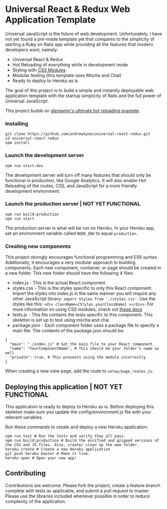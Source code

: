 # Universal React & Redux Web Application Template

Universal JavaScript is the future of web development. Unfortunately, I have not yet found a pre-made template yet that compares to the simplicity of starting a Ruby on Rails app while providing all the features that modern developers want, namely:

  - Universal React & Redux
  - Hot Reloading of everything while in development mode
  - Styling with [CSS Modules](https://github.com/css-modules/css-modules)
  - Modular testing (this template uses Mocha and Chai)
  - Ready to deploy to Heroku as is

The goal of this project is to build a simple and instantly deployable web application template with the startup simplicity of Rails and the full power of Universal JavaScript.

This project builds on [glenjamin's ultimate hot reloading example](https://github.com/glenjamin/ultimate-hot-reloading-example).

### Installing

```
git clone https://github.com/andrewtpoe/universal-react-redux.git
cd universal-react-redux
npm install
```

### Launch the development server

`npm run start:dev`

The development server will turn off many features that should only be functional in production, like Google Analytics. It will also enable Hot Reloading of the routes, CSS, and JavaScript for a more friendly development environment.

### Launch the production server | NOT YET FUNCTIONAL

```
npm run build:production
npm run start
```

The production server is what will be run on Heroku. In your Heroku app, set an environment variable called `NODE_ENV` to equal `production`.

### Creating new components

This project strongly encourages functional programming and ES6 syntax. Additionally, it encourages a very modular approach to building components. Each new component, container, or page should be created in a new folder. This new folder should have the following 4 files:
  * index.js - This is the actual React component.
  * styles.css - This is the styles specific to only this React component. Import the styles into index.js in the same manner you will require any other JavaScript library: `import Styles from './styles.css'`. Use the styles like this: `<div className={Styles.yourClassName} ></div>`. For more information on using CSS modules, check out [these docs](https://github.com/css-modules/css-modules)
  * tests.js - This file contains the tests specific to this component. This skeleton is set up to test using mocha and chai
  * package.json - Each component folder uses a package file to specify a main file. The contents of the package.json should be:
  ```
  {
    "main": "./index.js" # Set the main file to your React component.
    "name": "YourComponentName", # This should be your folder's name as well
    "private": true, # This prevents using the module incorrectly
  }
  ```

When creating a new view page, add the route to `setup/page_routes.js`.

## Deploying this application | NOT YET FUNCTIONAL

This application is ready to deploy to Heroku as is. Before deploying this skeleton make sure you update the config/environment.js file with your relevant variables.

Run these commands to create and deploy a new Heroku application:
```
npm run test # Run the tests and verify they all pass.
npm run build:production # Build the minified and gzipped versions of the CSS and JS files. Also, create/ clean up the www folder.
heroku create # Create a new Heroku application
git push heroku master # Make it live.
heroku open # Open your new app!
```

## Contributing

Contributions are welcome. Please fork the project, create a feature branch complete with tests as applicable, and submit a pull request to master. Please use the libraries included whenever possible in order to reduce complexity of the application.
